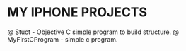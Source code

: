 # MY IPHONE PROJECTS

@ Stuct - Objective C simple program to build structure.
@ MyFirstCProgram - simple c program.

